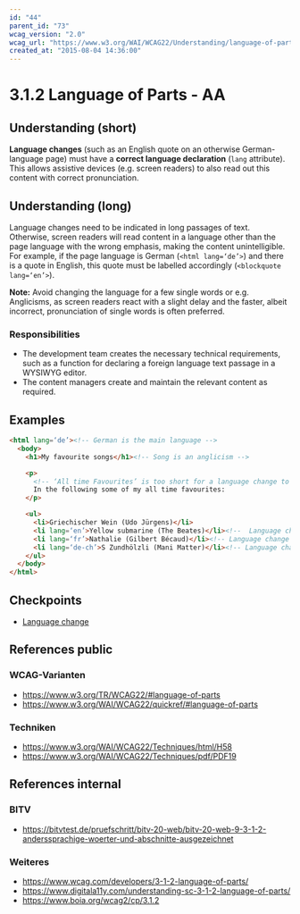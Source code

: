 ```yaml
---
id: "44"
parent_id: "73"
wcag_version: "2.0"
wcag_url: "https://www.w3.org/WAI/WCAG22/Understanding/language-of-parts.html"
created_at: "2015-08-04 14:36:00"
---
```


# 3.1.2 Language of Parts - AA

## Understanding (short)

**Language changes** (such as an English quote on an otherwise German-language page) must have a **correct language declaration** (`lang` attribute). This allows assistive devices (e.g. screen readers) to also read out this content with correct pronunciation.

## Understanding (long)

Language changes need to be indicated in long passages of text. Otherwise, screen readers will read content in a language other than the page language with the wrong emphasis, making the content unintelligible. For example, if the page language is German (`<html lang=‘de’>`) and there is a quote in English, this quote must be labelled accordingly (`<blockquote lang=‘en’>`).

**Note:** Avoid changing the language for a few single words or e.g. Anglicisms, as screen readers react with a slight delay and the faster, albeit incorrect, pronunciation of single words is often preferred.

### Responsibilities

- The development team creates the necessary technical requirements, such as a function for declaring a foreign language text passage in a WYSIWYG editor.
- The content managers create and maintain the relevant content as required.

## Examples

```html
<html lang=‘de’><!-- German is the main language -->
  <body>
    <h1>My favourite songs</h1><!-- Song is an anglicism -->

    <p>
      <!-- ‘All time Favourites’ is too short for a language change to be appropriate -->
      In the following some of my all time favourites:
    </p>

    <ul>
      <li>Griechischer Wein (Udo Jürgens)</li>
      <li lang=‘en’>Yellow submarine (The Beates)</li><!--  Language change to English -->
      <li lang=‘fr’>Nathalie (Gilbert Bécaud)</li><!-- Language change to French -->
      <li lang=‘de-ch’>S Zundhölzli (Mani Matter)</li><!-- Language change to Swiss German -->
    </ul>
  </body>
</html>
```

## Checkpoints

- [Language change](language-change)

## References public

### WCAG-Varianten
- <https://www.w3.org/TR/WCAG22/#language-of-parts>
- <https://www.w3.org/WAI/WCAG22/quickref/#language-of-parts>

### Techniken
- <https://www.w3.org/WAI/WCAG22/Techniques/html/H58>
- <https://www.w3.org/WAI/WCAG22/Techniques/pdf/PDF19>

## References internal

### BITV
- <https://bitvtest.de/pruefschritt/bitv-20-web/bitv-20-web-9-3-1-2-anderssprachige-woerter-und-abschnitte-ausgezeichnet>

### Weiteres
- <https://www.wcag.com/developers/3-1-2-language-of-parts/>
- <https://www.digitala11y.com/understanding-sc-3-1-2-language-of-parts/>
- <https://www.boia.org/wcag2/cp/3.1.2>